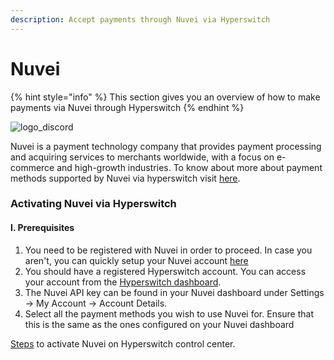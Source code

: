 ```yaml
---
description: Accept payments through Nuvei via Hyperswitch
---
```


# Nuvei

{% hint style="info" %}
This section gives you an overview of how to make payments via Nuvei through Hyperswitch
{% endhint %}

![logo\_discord](https://hyperswitch.io/icons/homePageIcons/logos/nuveiLogo.svg)



Nuvei is a payment technology company that provides payment processing and acquiring services to merchants worldwide, with a focus on e-commerce and high-growth industries. To know about more about payment methods supported by Nuvei via hyperswitch visit [here](https://hyperswitch.io/pm-list).

### Activating Nuvei via Hyperswitch

#### I. Prerequisites

1. You need to be registered with Nuvei in order to proceed. In case you aren't, you can quickly setup your Nuvei account [here](https://nuvei.com/)
2. You should have a registered Hyperswitch account. You can access your account from the [Hyperswitch dashboard](https://app.hyperswitch.io/).
3. The Nuvei API key can be found in your Nuvei dashboard under Settings -> My Account -> Account Details.
4. Select all the payment methods you wish to use Nuvei for. Ensure that this is the same as the ones configured on your Nuvei dashboard

[Steps](https://docs.hyperswitch.io/hyperswitch-cloud/connectors/activate-connector-on-hyperswitch) to activate Nuvei on Hyperswitch control center.
